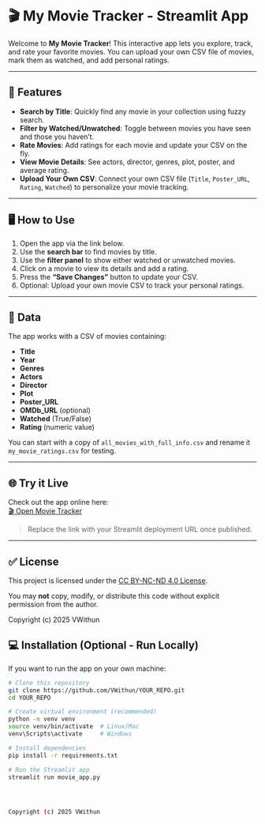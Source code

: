 # 🎬 My Movie Tracker - Streamlit App

Welcome to **My Movie Tracker**! This interactive app lets you explore, track, and rate your favorite movies. You can upload your own CSV file of movies, mark them as watched, and add personal ratings.

---

## 🚀 Features

- **Search by Title**: Quickly find any movie in your collection using fuzzy search.  
- **Filter by Watched/Unwatched**: Toggle between movies you have seen and those you haven’t.  
- **Rate Movies**: Add ratings for each movie and update your CSV on the fly.  
- **View Movie Details**: See actors, director, genres, plot, poster, and average rating.  
- **Upload Your Own CSV**: Connect your own CSV file (`Title`, `Poster_URL`, `Rating`, `Watched`) to personalize your movie tracking.  

---

## 🖥 How to Use

1. Open the app via the link below.  
2. Use the **search bar** to find movies by title.  
3. Use the **filter panel** to show either watched or unwatched movies.  
4. Click on a movie to view its details and add a rating.  
5. Press the **“Save Changes”** button to update your CSV.  
6. Optional: Upload your own movie CSV to track your personal ratings.

---

## 📌 Data

The app works with a CSV of movies containing:

- **Title**  
- **Year**  
- **Genres**  
- **Actors**  
- **Director**  
- **Plot**  
- **Poster_URL**  
- **OMDb_URL** (optional)  
- **Watched** (True/False)  
- **Rating** (numeric value)

You can start with a copy of `all_movies_with_full_info.csv` and rename it `my_movie_ratings.csv` for testing.

---

## 🌐 Try it Live

Check out the app online here:  
[🎬 Open Movie Tracker](https://share.streamlit.io/VWithun/YOUR_REPO/main/movie_app.py)  

> Replace the link with your Streamlit deployment URL once published.

---
## ✅ License
This project is licensed under the [CC BY-NC-ND 4.0 License](LICENSE).

You may **not** copy, modify, or distribute this code without explicit permission from the author.

Copyright (c) 2025 VWithun

## 💻 Installation (Optional - Run Locally)

If you want to run the app on your own machine:

```bash
# Clone this repository
git clone https://github.com/VWithun/YOUR_REPO.git
cd YOUR_REPO

# Create virtual environment (recommended)
python -m venv venv
source venv/bin/activate  # Linux/Mac
venv\Scripts\activate     # Windows

# Install dependencies
pip install -r requirements.txt

# Run the Streamlit app
streamlit run movie_app.py




Copyright (c) 2025 VWithun

